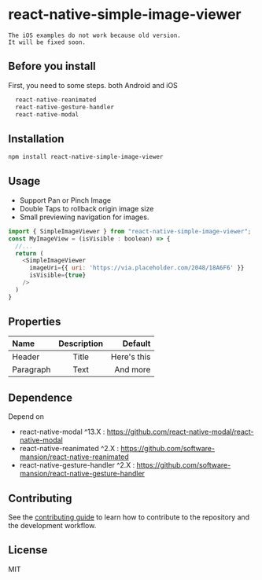 # react-native-simple-image-viewer

```warning
The iOS examples do not work because old version.
It will be fixed soon.
```
## Before you install

First, you need to some steps. both Android and iOS

```js
  react-native-reanimated
  react-native-gesture-handler
  react-native-modal
```

## Installation

```sh
npm install react-native-simple-image-viewer
```

## Usage

- Support Pan or Pinch Image
- Double Taps to rollback origin image size
- Small previewing navigation for images.

```js
import { SimpleImageViewer } from "react-native-simple-image-viewer";
const MyImageView = (isVisible : boolean) => {
  //...
  return (
    <SimpleImageViewer
      imageUri={{ uri: 'https://via.placeholder.com/2048/18A6F6' }}
      isVisible={true}
    />
  )
}
```

## Properties
| Name   | Description | Default |
| :---        |    :----:   |          ---: |
| Header      | Title       | Here's this   |
| Paragraph   | Text        | And more      |


## Dependence

Depend on 
- react-native-modal ^13.X : https://github.com/react-native-modal/react-native-modal
- react-native-reanimated ^2.X : https://github.com/software-mansion/react-native-reanimated
- react-native-gesture-handler ^2.X : https://github.com/software-mansion/react-native-gesture-handler

## Contributing

See the [contributing guide](CONTRIBUTING.md) to learn how to contribute to the repository and the development workflow.

## License

MIT
